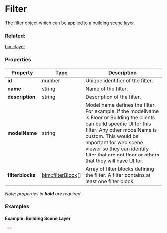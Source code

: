 # Filter

The filter object which can be applied to a building scene layer.

### Related:

[bim::layer](layer.md)
### Properties

| Property | Type | Description |
| --- | --- | --- |
| **id** | number | Unique identifier of the filter. |
| **name** | string | Name of the filter. |
| **description** | string | Description of the filter. |
| **modelName** | string | Model name defines the filter. For example, if the modelName is Floor or Building the clients can build specific UI for this filter. Any other modelName is custom. This would be important for web scene viewer so they can identify filter that are not floor or others that they will have UI for. |
| **filterblocks** | [bim::filterBlock](filterBlock.md)[] | Array of filter blocks defining the filter. A filter contains at least one filter block. |


*Note: properties in **bold** are required*

### Examples 

#### Example: Building Scene Layer 

```json
 "" 
```

